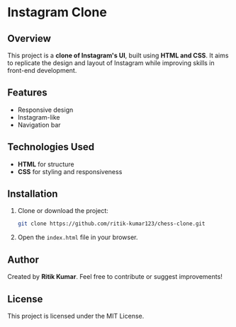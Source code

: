 # Instagram Clone

## Overview
This project is a **clone of Instagram's UI**, built using **HTML and CSS**. It aims to replicate the design and layout of Instagram while improving skills in front-end development.

## Features
- Responsive design
- Instagram-like 
- Navigation bar 

## Technologies Used
- **HTML** for structure
- **CSS** for styling and responsiveness

## Installation
1. Clone or download the project:
   ```sh
   git clone https://github.com/ritik-kumar123/chess-clone.git
   
2. Open the `index.html` file in your browser.

## Author
Created by **Ritik Kumar**. Feel free to contribute or suggest improvements!

## License
This project is licensed under the MIT License.
